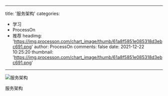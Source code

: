 
---
title: '服务架构'
categories: 
 - 学习
 - ProcessOn
 - 推荐
headimg: 'https://img.processon.com/chart_image/thumb/61a8f5851e085318d3ebc691.png'
author: ProcessOn
comments: false
date: 2021-12-22 10:25:20
thumbnail: 'https://img.processon.com/chart_image/thumb/61a8f5851e085318d3ebc691.png'
---

<div>   
<img class="thumb" alt="服务架构" src="https://img.processon.com/chart_image/thumb/61a8f5851e085318d3ebc691.png" referrerpolicy="no-referrer">
<p>服务架构</p>  
</div>
            